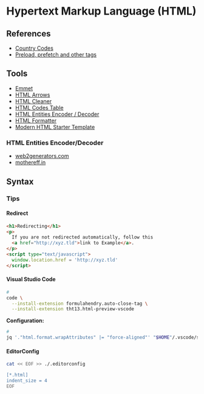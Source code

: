 # Hypertext Markup Language (HTML)

<!--
rel='nofollow noopener' target='_blank'
-->

<!--
Apostrophe: ’ or &apos;
Quote: " or &quot; or &ldquo; or &rdquo;
-->

<!--
https://github.com/BuilderIO/qwik

https://github.com/linthtml/linthtml

https://linkedin.com/learning/html-and-css-linking/hyperlinks-the-glue-connecting-the-world-wide-web
https://linkedin.com/learning/crafting-meaningful-html/craft-meaningful-html
-->

## References

- [Country Codes](https://countrycode.org/)
- [Preload, prefetch and other <link> tags](https://3perf.com/blog/link-rels)

## Tools

- [Emmet](/emmet.md)
- [HTML Arrows](https://toptal.com/designers/htmlarrows/)
- [HTML Cleaner](https://codebeautify.org/html-cleaner)
- [HTML Codes Table](https://ascii.cl/htmlcodes.htm)
- [HTML Entities Encoder / Decoder](https://web2generators.com/html-based-tools/online-html-entities-encoder-and-decoder)
- [HTML Formatter](https://webformatter.com/html)
- [Modern HTML Starter Template](https://htmltemplate.site/)

### HTML Entities Encoder/Decoder

- [web2generators.com](https://web2generators.com/html-based-tools/online-html-entities-encoder-and-decoder)
- [mothereff.in](https://mothereff.in/html-entities)

## Syntax

### Tips

#### Redirect

```html
<h1>Redirecting</h1>
<p>
  If you are not redirected automatically, follow this
  <a href="http://xyz.tld">link to Example</a>.
</p>
<script type="text/javascript">
  window.location.href = 'http://xyz.tld'
</script>
```

#### Visual Studio Code

```sh
#
code \
  --install-extension formulahendry.auto-close-tag \
  --install-extension tht13.html-preview-vscode
```

**Configuration:**

```sh
#
jq '."html.format.wrapAttributes" |= "force-aligned"' "$HOME"/.vscode/settings.json | sponge "$HOME"/.vscode/settings.json
```

<!--
"html.format.wrapLineLength": 0
"jsxBracketSameLine": true
-->

#### EditorConfig

```sh
cat << EOF >> ./.editorconfig

[*.html]
indent_size = 4
EOF
```

<!--
&zwnj;
-->

<!--
<picture>
  <source srcset="images/logomark-dark.svg" media="(prefers-color-scheme: dark)">
  <source srcset="images/logomark-light.svg" media="(prefers-color-scheme: light), (prefers-color-scheme: no-preference)">
  <img src="images/logomark-light.svg" height="70" alt="Company Logomark">
</picture>
-->
